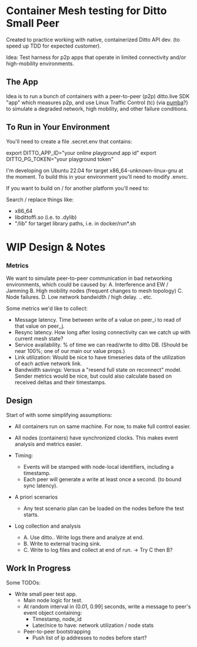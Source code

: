 # Container Mesh testing for Ditto Small Peer
Created to practice working with native, containerized Ditto API dev.
(to speed up TDD for expected customer).

Idea: Test harness for p2p apps that operate in limited connectivity and/or
high-mobility environments. 

## The App
Idea is to run a bunch of containers with a peer-to-peer (p2p) ditto.live SDK
"app" which measures p2p, and use Linux Traffic Control (tc) (via 
[pumba](https://github.com/alexei-led/pumba)?) to simulate a degraded network,
high mobility, and other failure conditions.

## To Run in Your Environment

You'll need to create a file .secret.env that contains:

export DITTO_APP_ID="your online playground app id"
export DITTO_PG_TOKEN="your playground token"

I'm developing on Ubuntu 22.04 for target x86_64-unknown-linux-gnu
at the moment. To build this in your environment you'll need to modify .envrc.

If you want to build on / for another platform you'll need to:

Search / replace things like:
- x86_64
- libdittoffi.so (i.e. to .dylib)
- "/lib" for target library paths, i.e. in docker/run*.sh

# WIP Design & Notes

### Metrics

We want to simulate peer-to-peer communication in bad networking environments,
which could be caused by:
    A. Interference and EW / Jamming
    B. High mobility nodes (frequent changes to mesh topology)
    C. Node failures.
    D. Low network bandwidth / high delay.
    .. etc.

Some metrics we'd like to collect:
- Message latency. Time between write of a value on peer_i to read of that value on peer_j.
- Resync latency. How long after losing connectivity can we catch up with current mesh state?
- Service availability. % of time we can read/write to ditto DB. (Should be near
  100%; one of our main our value props.)
- Link utilization: Would be nice to have timeseries data of the utilization of
  each active network link.
- Bandwidth savings: Versus a "resend full state on reconnect" model. Sender
  metrics would be nice, but could also calculate based on received deltas and
  their timestamps.

## Design

Start of with some simplifying assumptions:
- All containers run on same machine. For now, to make full control easier.
- All nodes (containers) have synchronized clocks. This makes event analysis
  and metrics easier.
- Timing:
    - Events will be stamped with node-local identifiers, including a timestamp.
    - Each peer will generate a write at least once a second. (to bound sync latency).

- A priori scenarios
    - Any test scenario plan can be loaded on the nodes before the test starts.

- Log collection and analysis
    - A. Use ditto.. Write logs there and analyze at end.
    - B. Write to external tracing sink.
    - C. Write to log files and collect at end of run.
  -> Try C then B?

## Work In Progress

Some TODOs:

- Write small peer test app.
    - Main node logic for test.
    - At random interval in (0.01, 0.99] seconds, write a message to peer's
      event object containing:
      - Timestamp, node_id
      - Later/nice to have: network utilization / node stats
    - Peer-to-peer bootstrapping
        - Push list of ip addresses to nodes before start?

